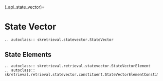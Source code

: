 (_api_state_vector)=
# State Vector
```{eval-rst}
.. autoclass:: skretrieval.statevector.StateVector

```

## State Elements
```{eval-rst}
.. autoclass:: skretrieval.retrieval.statevector.StateVectorElement
.. autoclass:: skretrieval.retrieval.statevector.constituent.StateVectorElementConstituent
```

